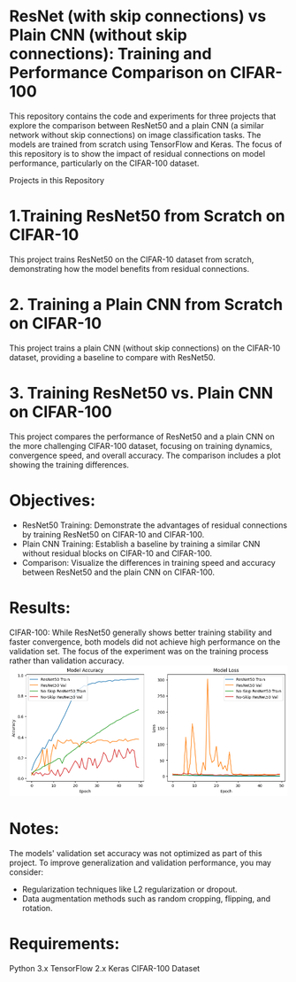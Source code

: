 # ResNet (with skip connections) vs Plain CNN (without skip connections): Training and Performance Comparison on CIFAR-100
This repository contains the code and experiments for three projects that explore the comparison between ResNet50 and a plain CNN (a similar network without skip connections) on image classification tasks. The models are trained from scratch using TensorFlow and Keras. The focus of this repository is to show the impact of residual connections on model performance, particularly on the CIFAR-100 dataset.

Projects in this Repository
# 1.Training ResNet50 from Scratch on CIFAR-10
This project trains ResNet50 on the CIFAR-10 dataset from scratch, demonstrating how the model benefits from residual connections.

# 2. Training a Plain CNN from Scratch on CIFAR-10
This project trains a plain CNN (without skip connections) on the CIFAR-10 dataset, providing a baseline to compare with ResNet50.

# 3. Training ResNet50 vs. Plain CNN on CIFAR-100
This project compares the performance of ResNet50 and a plain CNN on the more challenging CIFAR-100 dataset, focusing on training dynamics, convergence speed, and overall accuracy. The comparison includes a plot showing the training differences.

# Objectives:
* ResNet50 Training: Demonstrate the advantages of residual connections by training ResNet50 on CIFAR-10 and CIFAR-100.
* Plain CNN Training: Establish a baseline by training a similar CNN without residual blocks on CIFAR-10 and CIFAR-100.
* Comparison: Visualize the differences in training speed and accuracy between ResNet50 and the plain CNN on CIFAR-100.

# Results:
CIFAR-100: While ResNet50 generally shows better training stability and faster convergence, both models did not achieve high performance on the validation set. The focus of the experiment was on the training process rather than validation accuracy.
![Training ResNet50 vs. Plain CNN on CIFAR-100](https://github.com/mostafakhaki/ResNet-vs-PlainCNN/blob/main/Model%20Accuracy%20-%20ResNet.png?raw=true)

# Notes:
The models' validation set accuracy was not optimized as part of this project. To improve generalization and validation performance, you may consider:
* Regularization techniques like L2 regularization or dropout.
* Data augmentation methods such as random cropping, flipping, and rotation.
  
# Requirements:
Python 3.x
TensorFlow 2.x
Keras
CIFAR-100 Dataset

